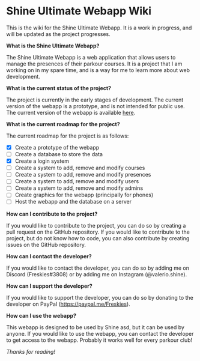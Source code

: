 # Shine Ultimate Webapp Wiki

This is the wiki for the Shine Ultimate Webapp. It is a work in progress, and will be updated as the project progresses.

**What is the Shine Ultimate Webapp?**

The Shine Ultimate Webapp is a web application that allows users to manage the presences of their parkour courses.
It is a project that I am working on in my spare time, and is a way for me to learn more about web development.

**What is the current status of the project?**

The project is currently in the early stages of development. The current version of the webapp is a prototype, and is
not intended for public use. The current version of the webapp is
available  [here](https://github.com/Freskies/ShineUltimateWebApp/).

**What is the current roadmap for the project?**

The current roadmap for the project is as follows:

- [x] Create a prototype of the webapp
- [ ] Create a database to store the data
- [x] Create a login system
- [ ] Create a system to add, remove and modify courses
- [ ] Create a system to add, remove and modify presences
- [ ] Create a system to add, remove and modify users
- [ ] Create a system to add, remove and modify admins
- [ ] Create graphics for the webapp (principally for phones)
- [ ] Host the webapp and the database on a server

**How can I contribute to the project?**

If you would like to contribute to the project, you can do so by creating a pull request on the GitHub repository. If
you would like to contribute to the project, but do not know how to code, you can also contribute by creating issues on
the GitHub repository.

**How can I contact the developer?**

If you would like to contact the developer, you can do so by adding me on Discord (Freskies#3808) or by adding me on
Instagram
(@valerio.shine).

**How can I support the developer?**

If you would like to support the developer, you can do so by donating to the developer on
PayPal (https://paypal.me/Freskies).

**How can I use the webapp?**

This webapp is designed to be used by Shine asd, but it can be used by anyone. If you would like to use the webapp, you
can contact the developer to get access to the webapp. Probably it works well for every parkour club!

*Thanks for reading!*
